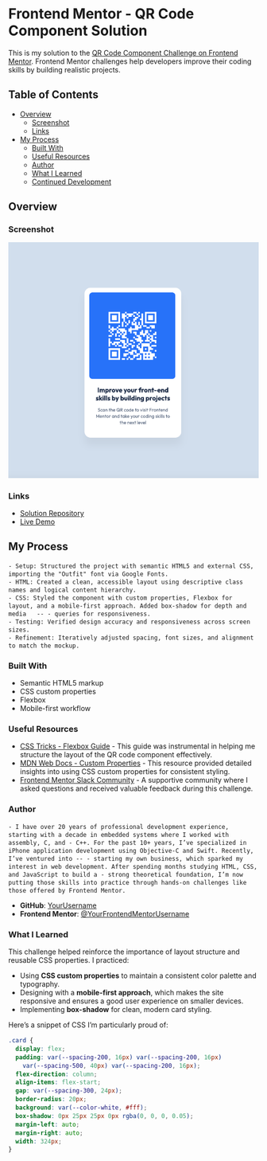 # Frontend Mentor - QR Code Component Solution

This is my solution to the [QR Code Component Challenge on Frontend Mentor](https://www.frontendmentor.io/challenges/qr-code-component-iux_sIO_H). Frontend Mentor challenges help developers improve their coding skills by building realistic projects.

## Table of Contents

- [Overview](#overview)
  - [Screenshot](#screenshot)
  - [Links](#links)
- [My Process](#my-process)
  - [Built With](#built-with)
  - [Useful Resources](#useful-resources)
  - [Author](#author)
  - [What I Learned](#what-i-learned)
  - [Continued Development](#continued-development)

## Overview

### Screenshot

![QR Code Component Screenshot](./screenshot.png)

### Links

- [Solution Repository](https://github.com/wiceldric75/qr-code-component-main) 
- [Live Demo](https://wiceldric75.github.io/qr-code-component-main/)

## My Process
    - Setup: Structured the project with semantic HTML5 and external CSS, importing the "Outfit" font via Google Fonts.
    - HTML: Created a clean, accessible layout using descriptive class names and logical content hierarchy.
    - CSS: Styled the component with custom properties, Flexbox for layout, and a mobile-first approach. Added box-shadow for depth and media   -- - queries for responsiveness.
    - Testing: Verified design accuracy and responsiveness across screen sizes.
    - Refinement: Iteratively adjusted spacing, font sizes, and alignment to match the mockup.

### Built With

- Semantic HTML5 markup
- CSS custom properties
- Flexbox
- Mobile-first workflow

### Useful Resources

- [CSS Tricks - Flexbox Guide](https://css-tricks.com/snippets/css/a-guide-to-flexbox/) - This guide was instrumental in helping me structure the layout of the QR code component effectively.
- [MDN Web Docs - Custom Properties](https://developer.mozilla.org/en-US/docs/Web/CSS/--*) - This resource provided detailed insights into using CSS custom properties for consistent styling.
- [Frontend Mentor Slack Community](https://www.frontendmentor.io/slack) - A supportive community where I asked questions and received valuable feedback during this challenge.

### Author
    - I have over 20 years of professional development experience, starting with a decade in embedded systems where I worked with assembly, C, and - C++. For the past 10+ years, I’ve specialized in iPhone application development using Objective-C and Swift. Recently, I’ve ventured into -- - starting my own business, which sparked my interest in web development. After spending months studying HTML, CSS, and JavaScript to build a - strong theoretical foundation, I’m now putting those skills into practice through hands-on challenges like those offered by Frontend Mentor.
    
- **GitHub**: [YourUsername](https://github.com/wiceldric75)
- **Frontend Mentor**: [@YourFrontendMentorUsername](https://www.frontendmentor.io/profile/wiceldric75)


### What I Learned

This challenge helped reinforce the importance of layout structure and reusable CSS properties. I practiced:
- Using **CSS custom properties** to maintain a consistent color palette and typography.
- Designing with a **mobile-first approach**, which makes the site responsive and ensures a good user experience on smaller devices.
- Implementing **box-shadow** for clean, modern card styling.

Here’s a snippet of CSS I’m particularly proud of:
```css
.card {
  display: flex;
  padding: var(--spacing-200, 16px) var(--spacing-200, 16px)
    var(--spacing-500, 40px) var(--spacing-200, 16px);
  flex-direction: column;
  align-items: flex-start;
  gap: var(--spacing-300, 24px);
  border-radius: 20px;
  background: var(--color-white, #fff);
  box-shadow: 0px 25px 25px 0px rgba(0, 0, 0, 0.05);
  margin-left: auto;
  margin-right: auto;
  width: 324px;
}
